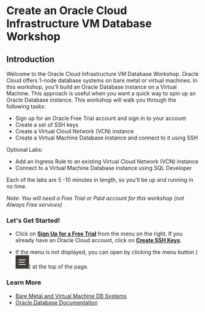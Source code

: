 # Create an Oracle Cloud Infrastructure VM Database Workshop
## Introduction

Welcome to the Oracle Cloud Infrastructure VM Database Workshop. Oracle Cloud offers 1-node database systems on bare metal or virtual machines. In this workshop, you'll build an Oracle Database instance on a Virtual Machine. This approach is useful when you want a quick way to spin up an Oracle Database instance.
This workshop will walk you through the following tasks:

- Sign up for an Oracle Free Trial account and sign in to your account
- Create a set of SSH keys
- Create a Virtual Cloud Network (VCN) instance
- Create a Virtual Machine Database instance and connect to it using SSH

Optional Labs:
- Add an Ingress Rule to an existing Virtual Cloud Network (VCN) instance
- Connect to a Virtual Machine Database instance using SQL Developer

Each of the labs are 5 -10 minutes in length, so you'll be up and running in no time.

*Note: You will need a Free Trial or Paid account for this workshop (not Always Free services)*


### **Let's Get Started!**

- Click on **[Sign Up for a Free Trial](?lab=sign-up-for-free-trial)** from the menu on the right. If you already have an Oracle Cloud account, click on **[Create SSH Keys](?lab=create-ssh-keys)**.

- If the menu is not displayed, you can open by clicking the menu button (![Menu icon](./images/MenuButton.png)) at the top of the page.

### Learn More

- [Bare Metal and Virtual Machine DB Systems](https://docs.cloud.oracle.com/en-us/iaas/Content/Database/Concepts/overview.htm)
- [Oracle Database Documentation](https://docs.oracle.com/en/database/index.html)
